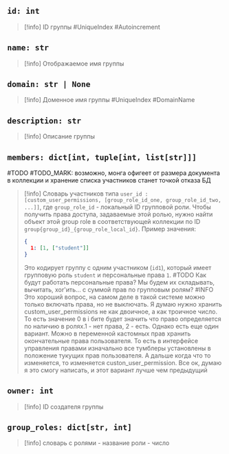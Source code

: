 ## `id: int`
> [!info] ID группы #UniqueIndex #Autoincrement 

## `name: str`
> [!info] Отображаемое имя группы

## `domain: str | None`
> [!info]  Доменное имя группы #UniqueIndex #DomainName

## `description: str`
> [!info] Описание группы

## `members: dict[int, tuple[int, list[str]]]`
#TODO #TODO_MARK: возможно, монга офигеет от размера документа в коллекции и хранение списка участников станет точкой отказа БД
> [!info] Словарь участников типа `user_id : [custom_user_permissions, [group_role_id_one, group_role_id_two, ...]]`, где `group_role_id` - локальный ID групповой роли. Чтобы получить права доступа, задаваемые этой ролью, нужно найти объект этой group role в соответствующей коллекции по ID `group{group_id}_{group_role_local_id}`.
> Пример значения:
> ```json
> {
> 	1: [1, ["student"]]
> }
> ```
> Это кодирует группу с одним участником (`id1`), который имеет групповую роль `student` и персональные права `1`.
> #TODO Как будут работать персональные права? Мы будем их складывать, вычитать, xor'ить... с суммой прав по групповым ролям? #INFO Это хороший вопрос, на самом деле в такой системе можно только включать права, но не выключать. Я думаю нужно хранить custom_user_permissions не как двоичное, а как троичное число. То есть значение 0 в i бите будет значить что право определяется по наличию в ролях.1 - нет права, 2 - есть. Однако есть еще один вариант. Можно в переменной кастомных прав хранить окончательные права пользователя. То есть в интерфейсе управления правами изначально все тумблеры установлены в положение тукущих прав пользователя. А дальше когда что то изменяется, то изменяется custon_user_permission. Все ок, думаю я это смогу написать, и этот вариант лучше чем предыдущий
## `owner: int`
> [!info] ID cоздателя группы

## `group_roles: dict[str, int]`
> [!info] словарь с ролями - название роли - число 

